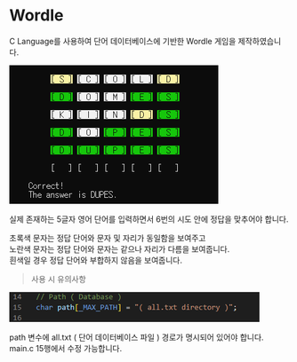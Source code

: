 # Wordle

C Language를 사용하여 단어 데이터베이스에 기반한 Wordle 게임을 제작하였습니다.   

![main](img/pic1.png)   

실제 존재하는 5글자 영어 단어를 입력하면서 6번의 시도 안에 정답을 맞추어야 합니다.

초록색 문자는 정답 단어와 문자 및 자리가 동일함을 보여주고   
노란색 문자는 정답 단어와 문자는 같으나 자리가 다름을 보여줍니다.   
흰색일 경우 정답 단어와 부합하지 않음을 보여줍니다.   

> 사용 시 유의사항

![main](img/pic2.png)

path 변수에 all.txt ( 단어 데이터베이스 파일 ) 경로가 명시되어 있어야 합니다.   
main.c 15행에서 수정 가능합니다.

